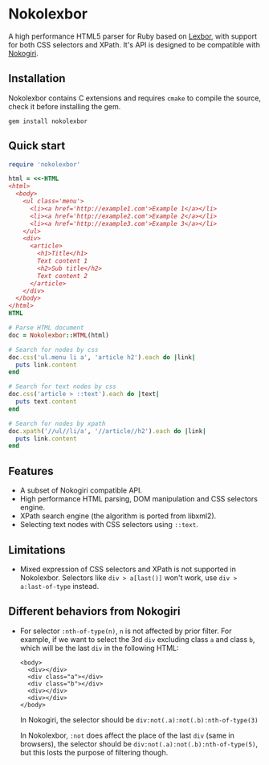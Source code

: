 # Nokolexbor

A high performance HTML5 parser for Ruby based on [Lexbor](https://github.com/lexbor/lexbor/), with support for both CSS selectors and XPath. It's API is designed to be compatible with [Nokogiri](https://github.com/sparklemotion/nokogiri).

## Installation

Nokolexbor contains C extensions and requires `cmake` to compile the source, check it before installing the gem.

```
gem install nokolexbor
```

## Quick start

```ruby
require 'nokolexbor'

html = <<-HTML
<html>
  <body>
    <ul class='menu'>
      <li><a href='http://example1.com'>Example 1</a></li>
      <li><a href='http://example2.com'>Example 2</a></li>
      <li><a href='http://example3.com'>Example 3</a></li>
    </ul>
    <div>
      <article>
        <h1>Title</h1>
        Text content 1
        <h2>Sub title</h2>
        Text content 2
      </article>
    </div>
  </body>
</html>
HTML

# Parse HTML document
doc = Nokolexbor::HTML(html)

# Search for nodes by css
doc.css('ul.menu li a', 'article h2').each do |link|
  puts link.content
end

# Search for text nodes by css
doc.css('article > ::text').each do |text|
  puts text.content
end

# Search for nodes by xpath
doc.xpath('//ul//li/a', '//article//h2').each do |link|
  puts link.content
end
```


## Features
* A subset of Nokogiri compatible API.
* High performance HTML parsing, DOM manipulation and CSS selectors engine.
* XPath search engine (the algorithm is ported from libxml2).
* Selecting text nodes with CSS selectors using `::text`.

## Limitations
* Mixed expression of CSS selectors and XPath is not supported in Nokolexbor. Selectors like `div > a[last()]` won't work, use `div > a:last-of-type` instead.

## Different behaviors from Nokogiri
* For selector `:nth-of-type(n)`, `n` is not affected by prior filter. For example, if we want to select the 3rd `div` excluding class `a` and class `b`, which will be the last `div` in the following HTML:
  ```
  <body>
    <div></div>
    <div class="a"></div>
    <div class="b"></div>
    <div></div>
    <div></div>
  </body>
  ```
  In Nokogiri, the selector should be `div:not(.a):not(.b):nth-of-type(3)`

  In Nokolexbor, `:not` does affect the place of the last `div` (same in browsers), the selector should be `div:not(.a):not(.b):nth-of-type(5)`, but this losts the purpose of filtering though.